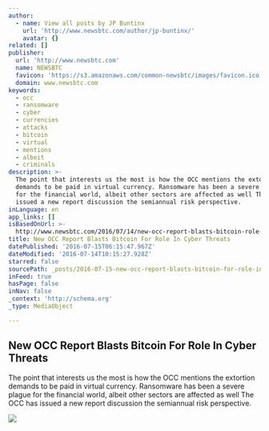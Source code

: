 ```yaml
---
author:
  - name: View all posts by JP Buntinx
    url: 'http://www.newsbtc.com/author/jp-buntinx/'
    avatar: {}
related: []
publisher:
  url: 'http://www.newsbtc.com'
  name: NEWSBTC
  favicon: 'https://s3.amazonaws.com/common-newsbtc/images/favicon.ico'
  domain: www.newsbtc.com
keywords:
  - occ
  - ransomware
  - cyber
  - currencies
  - attacks
  - bitcoin
  - virtual
  - mentions
  - albeit
  - criminals
description: >-
  The point that interests us the most is how the OCC mentions the extortion
  demands to be paid in virtual currency. Ransomware has been a severe plague
  for the financial world, albeit other sectors are affected as well The OCC has
  issued a new report discussion the semiannual risk perspective.
inLanguage: en
app_links: []
isBasedOnUrl: >-
  http://www.newsbtc.com/2016/07/14/new-occ-report-blasts-bitcoin-role-cyber-threats/
title: New OCC Report Blasts Bitcoin For Role In Cyber Threats
datePublished: '2016-07-15T06:15:47.967Z'
dateModified: '2016-07-14T10:15:27.928Z'
starred: false
sourcePath: _posts/2016-07-15-new-occ-report-blasts-bitcoin-for-role-in-cyber-threats.md
inFeed: true
hasPage: false
inNav: false
_context: 'http://schema.org'
_type: MediaObject

---
```

<article style=""><h1>New OCC Report Blasts Bitcoin For Role In Cyber Threats</h1><p>The point that interests us the most is how the OCC mentions the extortion demands to be paid in virtual currency. Ransomware has been a severe plague for the financial world, albeit other sectors are affected as well The OCC has issued a new report discussion the semiannual risk perspective.</p><img src="http://s3.amazonaws.com/main-newsbtc-images/2016/07/14095759/shutterstock_342911315.jpg" /></article>